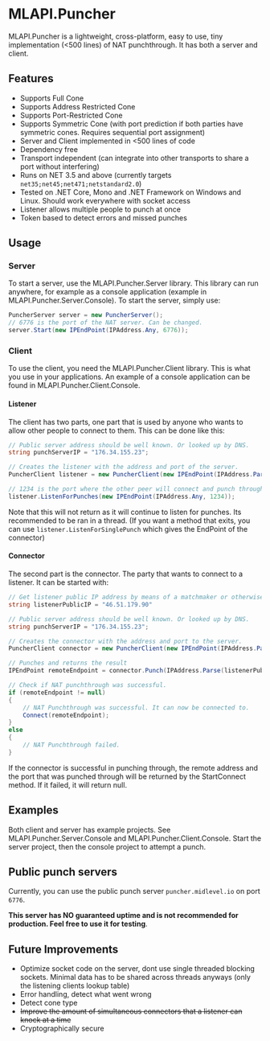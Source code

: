 # MLAPI.Puncher
MLAPI.Puncher is a lightweight, cross-platform, easy to use, tiny implementation (<500 lines) of NAT punchthrough. It has both a server and client.

## Features
* Supports Full Cone
* Supports Address Restricted Cone
* Supports Port-Restricted Cone
* Supports Symmetric Cone (with port prediction if both parties have symmetric cones. Requires sequential port assignment)
* Server and Client implemented in <500 lines of code
* Dependency free
* Transport independent (can integrate into other transports to share a port without interfering)
* Runs on NET 3.5 and above (currently targets ``net35;net45;net471;netstandard2.0``)
* Tested on .NET Core, Mono and .NET Framework on Windows and Linux. Should work everywhere with socket access
* Listener allows multiple people to punch at once
* Token based to detect errors and missed punches

## Usage

### Server
To start a server, use the MLAPI.Puncher.Server library. This library can run anywhere, for example as a console application (example in MLAPI.Puncher.Server.Console).
To start the server, simply use:

```csharp
PuncherServer server = new PuncherServer();
// 6776 is the port of the NAT server. Can be changed.
server.Start(new IPEndPoint(IPAddress.Any, 6776));
```

### Client
To use the client, you need the MLAPI.Puncher.Client library. This is what you use in your applications. An example of a console application can be found in MLAPI.Puncher.Client.Console.

#### Listener
The client has two parts, one part that is used by anyone who wants to allow other people to connect to them. This can be done like this:

```csharp
// Public server address should be well known. Or looked up by DNS.
string punchServerIP = "176.34.155.23";

// Creates the listener with the address and port of the server.
PuncherClient listener = new PuncherClient(new IPEndPoint(IPAddress.Parse(punchServerIP), 6776));

// 1234 is the port where the other peer will connect and punch through.
listener.ListenForPunches(new IPEndPoint(IPAddress.Any, 1234));
```

Note that this will not return as it will continue to listen for punches. Its recommended to be ran in a thread. (If you want a method that exits, you can use ``listener.ListenForSinglePunch`` which gives the EndPoint of the connector)

#### Connector
The second part is the connector. The party that wants to connect to a listener. It can be started with:

```csharp
// Get listener public IP address by means of a matchmaker or otherwise.
string listenerPublicIP = "46.51.179.90"

// Public server address should be well known. Or looked up by DNS.
string punchServerIP = "176.34.155.23";

// Creates the connector with the address and port to the server.
PuncherClient connector = new PuncherClient(new IPEndPoint(IPAddress.Parse(punchServerIP), 6776));

// Punches and returns the result
IPEndPoint remoteEndpoint = connector.Punch(IPAddress.Parse(listenerPublicIP));

// Check if NAT punchthrough was successful.
if (remoteEndpoint != null)
{
    // NAT Punchthrough was successful. It can now be connected to.
    Connect(remoteEndpoint);
}
else
{
    // NAT Punchthrough failed.
}
```

If the connector is successful in punching through, the remote address and the port that was punched through will be returned by the StartConnect method. If it failed, it will return null.

## Examples
Both client and server has example projects. See MLAPI.Puncher.Server.Console and MLAPI.Puncher.Client.Console. Start the server project, then the console project to attempt a punch.

## Public punch servers
Currently, you can use the public punch server ``puncher.midlevel.io`` on port ``6776``. 

**This server has NO guaranteed uptime and is not recommended for production. Feel free to use it for testing**.

## Future Improvements
* Optimize socket code on the server, dont use single threaded blocking sockets. Minimal data has to be shared across threads anyways (only the listening clients lookup table)
* Error handling, detect what went wrong
* Detect cone type
* ~~Improve the amount of simultaneous connectors that a listener can knock at a time~~
* Cryptographically secure